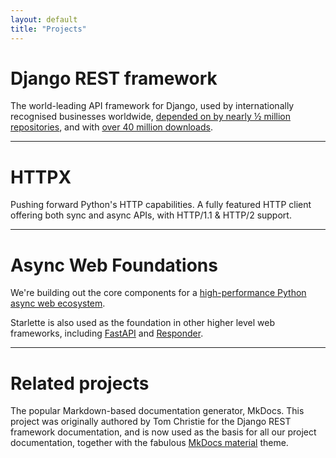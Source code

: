 ```yaml
---
layout: default
title: "Projects"
---
```


<style>
hr {margin-bottom: 30px}
.main-content {text-align: center}
</style>

# Django REST framework

The world-leading API framework for Django, used by internationally recognised businesses worldwide, [depended on by nearly ½ million repositories](https://github.com/encode/django-rest-framework/network/dependents?package_id=UGFja2FnZS01NzA4OTExNg%3D%3D), and with [over 40 million downloads](https://pepy.tech/project/djangorestframework).

<div class="github-card" data-github="encode/django-rest-framework" data-width="400" data-height="155" data-theme="default"></div>

<hr/>

# HTTPX

Pushing forward Python's HTTP capabilities. A fully featured HTTP client offering both sync and async APIs, with HTTP/1.1 & HTTP/2 support.

<div class="github-card" data-github="encode/httpx" data-width="400" data-height="155" data-theme="default"></div>

<hr/>

# Async Web Foundations

We're building out the core components for a [high-performance Python async web ecosystem](https://www.techempower.com/benchmarks/#section=data-r18&hw=ph&test=fortune&l=zijzen-7).

Starlette is also used as the foundation in other higher level web frameworks, including [FastAPI](https://github.com/tiangolo/fastapi) and [Responder](https://github.com/taoufik07/responder).

<div class="github-card" data-github="encode/starlette" data-width="400" data-height="155" data-theme="default"></div>

<div class="github-card" data-github="encode/uvicorn" data-width="400" data-height="155" data-theme="default"></div>

<div class="github-card" data-github="encode/databases" data-width="400" data-height="155" data-theme="default"></div>

<div class="github-card" data-github="encode/typesystem" data-width="400" data-height="155" data-theme="default"></div>

<div class="github-card" data-github="encode/orm" data-width="400" data-height="155" data-theme="default"></div>

<hr/>

# Related projects

The popular Markdown-based documentation generator, MkDocs. This project was originally authored by Tom Christie for the Django REST framework documentation, and is now used as the basis for all our project documentation, together with the fabulous [MkDocs material](https://squidfunk.github.io/mkdocs-material/) theme.

<div class="github-card" data-github="mkdocs/mkdocs" data-width="400" data-height="155" data-theme="default"></div>

<script src="//cdn.jsdelivr.net/github-cards/latest/widget.js"></script>
